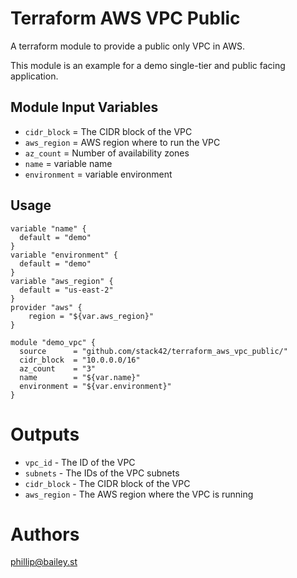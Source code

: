 Terraform AWS VPC Public
===========

A terraform module to provide a public only VPC in AWS.

This module is an example for a demo single-tier and public facing application.

Module Input Variables
----------------------

- `cidr_block`  = The CIDR block of the VPC
- `aws_region`  = AWS region where to run the VPC
- `az_count`    = Number of availability zones
- `name`        = variable name
- `environment` = variable environment

Usage
-----
```hcl
variable "name" {
  default = "demo"
}
variable "environment" {
  default = "demo"
}
variable "aws_region" {
  default = "us-east-2"
}
provider "aws" {
    region = "${var.aws_region}"
}

module "demo_vpc" {
  source      = "github.com/stack42/terraform_aws_vpc_public/"
  cidr_block  = "10.0.0.0/16"
  az_count    = "3"
  name        = "${var.name}"
  environment = "${var.environment}"
}
```


Outputs
=======

- `vpc_id`     - The ID of the VPC
- `subnets`    - The IDs of the VPC subnets
- `cidr_block` - The CIDR block of the VPC
- `aws_region` - The AWS region where the VPC is running

Authors
=======

phillip@bailey.st
